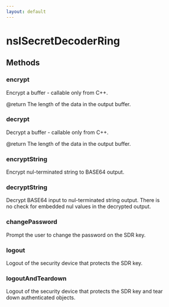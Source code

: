```yaml
---
layout: default
---
```


# nsISecretDecoderRing #

## Methods ##

### encrypt ###
  
Encrypt a buffer - callable only from C++.  
  
@return The length of the data in the output buffer.  
  

### decrypt ###
  
Decrypt a buffer - callable only from C++.  
  
@return The length of the data in the output buffer.  
  

### encryptString ###
  
Encrypt nul-terminated string to BASE64 output.  
  

### decryptString ###
  
Decrypt BASE64 input to nul-terminated string output.  There is  
no check for embedded nul values in the decrypted output.  
  

### changePassword ###
  
Prompt the user to change the password on the SDR key.  
  

### logout ###
  
Logout of the security device that protects the SDR key.  
  

### logoutAndTeardown ###
  
Logout of the security device that protects the SDR key and tear  
down authenticated objects.  
  

